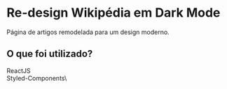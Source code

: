 # Re-design Wikipédia em Dark Mode

Página de artigos remodelada para um design moderno.

## O que foi utilizado?

ReactJS\
Styled-Components\